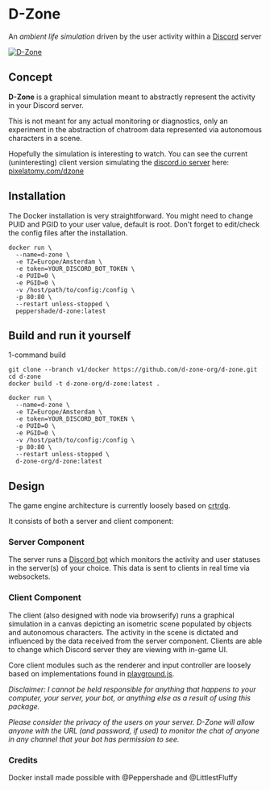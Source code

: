 # D-Zone
An _ambient life simulation_ driven by the user activity within a [Discord](https://discordapp.com) server

[![D-Zone](http://i.imgur.com/PLh059j.gif "Hippity hop!")](https://pixelatomy.com/dzone/)

## Concept
**D-Zone** is a graphical simulation meant to abstractly represent the activity in your Discord server.

This is not meant for any actual monitoring or diagnostics, only an experiment in the abstraction of chatroom data represented via autonomous characters in a scene.

Hopefully the simulation is interesting to watch. You can see the current (uninteresting) client version simulating the [discord.io server](https://discord.gg/0MvHMfHcTKVVmIGP) here: [pixelatomy.com/dzone](https://pixelatomy.com/dzone/)

## Installation

The Docker installation is very straightforward. You might need to change PUID and PGID to your user value, default is root. Don't forget to edit/check the config files after the installation.

```
docker run \
  --name=d-zone \
  -e TZ=Europe/Amsterdam \
  -e token=YOUR_DISCORD_BOT_TOKEN \
  -e PUID=0 \
  -e PGID=0 \
  -v /host/path/to/config:/config \
  -p 80:80 \
  --restart unless-stopped \
  peppershade/d-zone:latest
```

## Build and run it yourself
1-command build
```
git clone --branch v1/docker https://github.com/d-zone-org/d-zone.git
cd d-zone
docker build -t d-zone-org/d-zone:latest .

docker run \
  --name=d-zone \
  -e TZ=Europe/Amsterdam \
  -e token=YOUR_DISCORD_BOT_TOKEN \
  -e PUID=0 \
  -e PGID=0 \
  -v /host/path/to/config:/config \
  -p 80:80 \
  --restart unless-stopped \
  d-zone-org/d-zone:latest
```

## Design
The game engine architecture is currently loosely based on [crtrdg](http://crtrdg.com/).

It consists of both a server and client component:

### Server Component
The server runs a [Discord bot](https://abal.moe/Eris/) which monitors the activity and user statuses in the server(s) of your choice. This data is sent to clients in real time via websockets.

### Client Component
The client (also designed with node via browserify) runs a graphical simulation in a canvas depicting an isometric scene populated by objects and autonomous characters. The activity in the scene is dictated and influenced by the data received from the server component. Clients are able to change which Discord server they are viewing with in-game UI.

Core client modules such as the renderer and input controller are loosely based on implementations found in [playground.js](http://playgroundjs.com/).

_Disclaimer: I cannot be held responsible for anything that happens to your computer, your server, your bot, or anything else as a result of using this package._

_Please consider the privacy of the users on your server. D-Zone will allow anyone with the URL (and password, if used) to monitor the chat of anyone in any channel that your bot has permission to see._

### Credits
Docker install made possible with @Peppershade and @LittlestFluffy